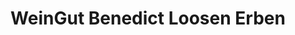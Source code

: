 ---
title: "WeinGut Benedict Loosen Erben"
url: /uerzig/weingut-benedict-loosen-erben/
shop: Spirituosen
---